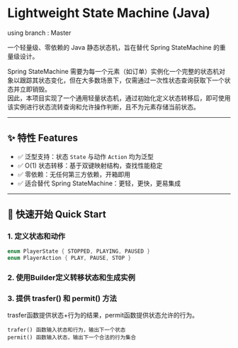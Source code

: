 # Lightweight State Machine (Java)

using branch : Master

一个轻量级、零依赖的 Java 静态状态机，旨在替代 Spring StateMachine 的重量级设计。

Spring StateMachine 需要为每一个元素（如订单）实例化一个完整的状态机对象以跟踪其状态变化，但在大多数场景下，仅需通过一次性状态查询获取下一个状态并立即销毁。  
因此，本项目实现了一个通用轻量状态机，通过初始化定义状态转移后，即可使用该实例进行状态流转查询和允许操作判断，且不为元素存储当前状态。

---

## ✨ 特性 Features

- ✅ 泛型支持：状态 `State` 与动作 `Action` 均为泛型
- ✅ O(1) 状态转移：基于双键映射结构，查找性能稳定
- ✅ 零依赖：无任何第三方依赖，开箱即用
- ✅ 适合替代 Spring StateMachine：更轻，更快，更易集成

---

## 🧱 快速开始 Quick Start

### 1. 定义状态和动作

```java
enum PlayerState { STOPPED, PLAYING, PAUSED }
enum PlayerAction { PLAY, PAUSE, STOP }
```

### 2. 使用Builder定义转移状态和生成实例

### 3. 提供 trasfer() 和 permit() 方法

trasfer函数提供状态+行为的结果，permit函数提供状态允许的行为。

```
trafer() 函数输入状态和行为，输出下一个状态
permit() 函数输入状态，输出下一个合法的行为集合
